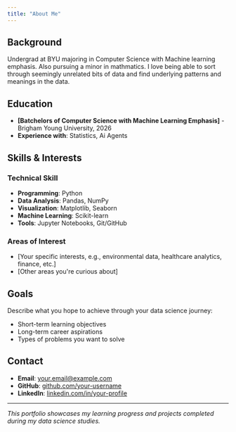 ```yaml
---
title: "About Me"
---
```


## Background

Undergrad at BYU majoring in Computer Science with Machine learning emphasis. Also pursuing a minor in mathmatics. I love being able to sort through seemingly unrelated bits of data and find underlying patterns and meanings in the data. 

<!--- Your academic background
- Your interest in data science
- Your career goals
- Any relevant experience or projects-->

## Education

- **[Batchelors of Computer Science with Machine Learning Emphasis]** - Brigham Young University, 2026
- **Experience with**: Statistics, Ai Agents

## Skills & Interests

### Technical Skill
- **Programming**: Python
- **Data Analysis**: Pandas, NumPy
- **Visualization**: Matplotlib, Seaborn
- **Machine Learning**: Scikit-learn
- **Tools**: Jupyter Notebooks, Git/GitHub

### Areas of Interest
- [Your specific interests, e.g., environmental data, healthcare analytics, finance, etc.]
- [Other areas you're curious about]

## Goals

Describe what you hope to achieve through your data science journey:

- Short-term learning objectives
- Long-term career aspirations
- Types of problems you want to solve

## Contact

- **Email**: your.email@example.com
- **GitHub**: [github.com/your-username](https://github.com/your-username)
- **LinkedIn**: [linkedin.com/in/your-profile](https://linkedin.com/in/your-profile)

---

*This portfolio showcases my learning progress and projects completed during my data science studies.*
